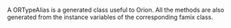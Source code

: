 A ORTypeAlias is a generated class useful to Orion. All the methods are also generated from the instance variables of the corresponding famix class.